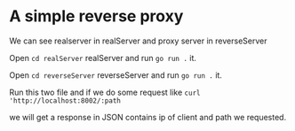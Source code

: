 # A simple reverse proxy

We can see realserver in realServer and proxy server in reverseServer

Open `cd realServer` realServer and run `go run .` it.

Open `cd reverseServer` reverseServer and run `go run .` it.

Run this two file and if we do some request like `curl 'http://localhost:8002/:path`

we will get a response in JSON contains ip of client and path we requested.
